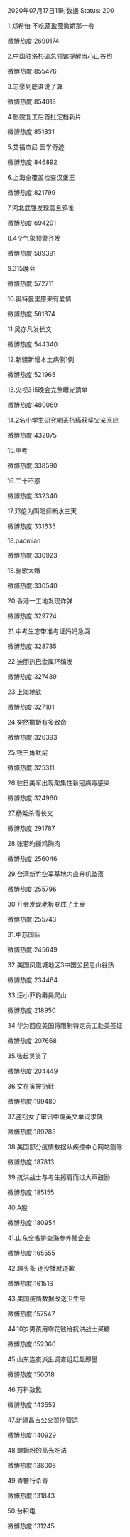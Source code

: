 2020年07月17日11时数据
Status: 200

1.郑希怡 不吃蓝盈莹撒娇那一套

微博热度:2690174

2.中国驻洛杉矶总领馆提醒当心山谷热

微博热度:855476

3.志愿到底谁说了算

微博热度:854018

4.影院复工后首批定档新片

微博热度:851831

5.艾福杰尼 医学奇迹

微博热度:846892

6.上海全覆盖检查汉堡王

微博热度:821799

7.河北武强发现震旦鸦雀

微博热度:694291

8.4个气象预警齐发

微博热度:589391

9.315晚会

微博热度:572711

10.奥特曼里原来有爱情

微博热度:561374

11.吴亦凡发长文

微博热度:544340

12.新疆新增本土病例1例

微博热度:521965

13.央视315晚会完整曝光清单

微博热度:480069

14.2名小学生研究喝茶抗癌获奖父亲回应

微博热度:432075

15.中考

微博热度:338590

16.二十不惑

微博热度:332340

17.邓伦为阴阳师断水三天

微博热度:331635

18.paomian

微博热度:330923

19.骊歌大婚

微博热度:330540

20.香港一工地发现炸弹

微博热度:329724

21.中考生忘带准考证妈妈急哭

微博热度:328735

22.迪丽热巴金属环编发

微博热度:327439

23.上海地铁

微博热度:327101

24.突然撒娇有多致命

微博热度:326393

25.铁三角默契

微博热度:325311

26.驻日美军出现聚集性新冠病毒感染

微博热度:324960

27.杨紫杀青长文

微博热度:291787

28.张若昀撕鸡胸肉

微博热度:256046

29.台湾新竹空军基地内直升机坠落

微博热度:255796

30.开会发现老板变成了土豆

微博热度:255743

31.中芯国际

微博热度:245649

32.美国凤凰城地区3中国公民患山谷热

微博热度:234464

33.汪小菲约秦昊爬山

微博热度:218950

34.华为回应美国将限制特定员工赴美签证

微博热度:207668

35.张起灵笑了

微博热度:204449

36.文在寅被扔鞋

微博热度:199480

37.盗窃女子审讯中蹦英文单词求饶

微博热度:189288

38.美国部分疫情数据从疾控中心网站删除

微博热度:187813

39.抗洪战士与考生擦肩而过大声鼓励

微博热度:185155

40.A股

微博热度:180954

41.山东全省排查海参养殖企业

微博热度:165555

42.趣头条 还没播就道歉

微博热度:161516

43.美国疫情数据改送卫生部

微博热度:157547

44.10岁男孩用零花钱给抗洪战士买糖

微博热度:152360

45.山东连夜派出调查组赶赴即墨

微博热度:150618

46.万科致歉

微博热度:143552

47.新疆昌吉公交暂停营运

微博热度:140929

48.螺蛳粉的高光吃法

微博热度:138006

49.青簪行杀青

微博热度:131843

50.台积电

微博热度:131245

